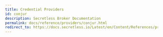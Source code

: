 ```yaml
---
title: Credential Providers
id: conjur
description: Secretless Broker Documentation
permalink: docs/reference/providers/conjur.html
redirect_to: https://docs.secretless.io/Latest/en/Content/References/providers/conjur.htm
---
```

